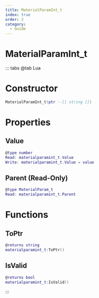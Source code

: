 ```yaml
---
title: MaterialParamInt_t
index: true
order: 2
category:
  - Guide
---
```


# MaterialParamInt_t

::: tabs
@tab Lua
# Constructor
```lua
MaterialParamInt_t(ptr --[[ string ]])
```
# Properties
## Value 
```lua
@type number
Read: materialparamint_t.Value
Write: materialparamint_t.Value = value
```
## Parent (Read-Only)
```lua
@type MaterialParam_t
Read: materialparamint_t.Parent
```
# Functions
## ToPtr
```lua
@returns string
materialparamint_t:ToPtr()
```
## IsValid
```lua
@returns bool
materialparamint_t:IsValid()
```

:::